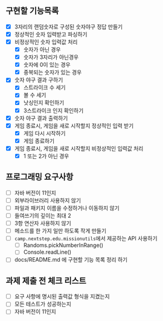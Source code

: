 ## 구현할 기능목록

- [x] 3자리의 랜덤숫자로 구성된 숫자야구 정답 만들기
- [x] 정상적인 숫자 입력받고 파싱하기
- [x] 비정상적인 숫자 입력값 처리
    - [x] 숫자가 아닌 경우
    - [x] 숫자가 3자리가 아닌경우
    - [x] 숫자에 0이 있는 경우
    - [x] 중복되는 숫자가 있는 경우
- [x] 숫자 야구 결과 구하기
    - [x] 스트라이크 수 세기
    - [x] 볼 수 세기
    - [x] 낫싱인지 확인하기
    - [x] 3스트라이크 인지 확인하기
- [x] 숫자 야구 결과 출력하기
- [x] 게임 종료시, 게임을 새로 시작할지 정상적인 입력 받기
    - [x] 게임 다시 시작하기
    - [x] 게임 종료하기
- [x] 게임 종료시, 게임을 새로 시작할지 비정상적인 입력값 처리
    - [x] 1 또는 2가 아닌 경우

## 프로그래밍 요구사항

- [ ] 자바 버전이 11인지
- [ ] 외부라이브러리 사용하지 않기
- [ ] 파일과 패키지 이름을 수정하거나 이동하지 않기
- [ ] 들여쓰기의 깊이는 최대 2
- [ ] 3항 연산자 사용하지 않기
- [ ] 메소드를 한 가지 일만 하도록 작게 만들기
- [ ] `camp.nextstep.edu.missionutils`에서 제공하는 API 사용하기
    - [ ] Randoms.pickNumberInRange()
    - [ ] Console.readLine()
- [ ] docs/README.md 에 구현할 기능 목록 정리 하기

## 과제 제출 전 체크 리스트

- [ ] 요구 사항에 명시된 출력값 형식을 지켰는지
- [ ] 모든 테스트가 성공하는지
- [ ] 자바 버전이 11인지